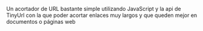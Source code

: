 Un acortador de URL bastante simple utilizando JavaScript y la api de TinyUrl con la que poder acortar enlaces muy largos y que queden mejor en documentos o páginas web
